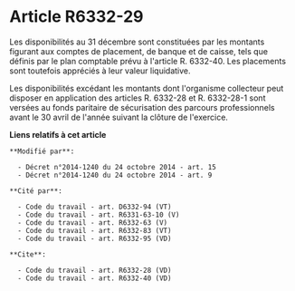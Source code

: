 # Article R6332-29

Les disponibilités au 31 décembre sont constituées par les montants figurant aux comptes de placement, de banque et de
caisse, tels que définis par le plan comptable prévu à l'article R. 6332-40. Les placements sont toutefois appréciés à leur
valeur liquidative. 

Les disponibilités excédant les montants dont l'organisme collecteur peut disposer en application des articles R. 6332-28 et
R. 6332-28-1 sont versées au fonds paritaire de sécurisation des parcours professionnels avant le 30 avril de l'année suivant
la clôture de l'exercice.

**Liens relatifs à cet article**

	**Modifié par**:

	  - Décret n°2014-1240 du 24 octobre 2014 - art. 15
	  - Décret n°2014-1240 du 24 octobre 2014 - art. 9

	**Cité par**:

	  - Code du travail - art. D6332-94 (VT)
	  - Code du travail - art. R6331-63-10 (V)
	  - Code du travail - art. R6332-63 (V)
	  - Code du travail - art. R6332-83 (VT)
	  - Code du travail - art. R6332-95 (VD)

	**Cite**:

	  - Code du travail - art. R6332-28 (VD)
	  - Code du travail - art. R6332-40 (VD)
